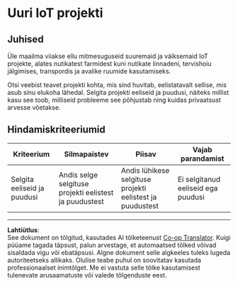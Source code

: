 <!--
CO_OP_TRANSLATOR_METADATA:
{
  "original_hash": "7ef1cec2d27b086032d46ab1958f3e99",
  "translation_date": "2025-10-11T11:29:04+00:00",
  "source_file": "1-getting-started/lessons/1-introduction-to-iot/assignment.md",
  "language_code": "et"
}
-->
# Uuri IoT projekti

## Juhised

Üle maailma viiakse ellu mitmesuguseid suuremaid ja väiksemaid IoT projekte, alates nutikatest farmidest kuni nutikate linnadeni, tervishoiu jälgimises, transpordis ja avalike ruumide kasutamiseks.

Otsi veebist teavet projekti kohta, mis sind huvitab, eelistatavalt sellise, mis asub sinu elukoha lähedal. Selgita projekti eeliseid ja puudusi, näiteks millist kasu see toob, milliseid probleeme see põhjustab ning kuidas privaatsust arvesse võetakse.

## Hindamiskriteeriumid

| Kriteerium | Silmapaistev | Piisav | Vajab parandamist |
| ---------- | ------------ | ------ | ----------------- |
| Selgita eeliseid ja puudusi | Andis selge selgituse projekti eelistest ja puudustest | Andis lühikese selgituse projekti eelistest ja puudustest | Ei selgitanud eeliseid ega puudusi |

---

**Lahtiütlus**:  
See dokument on tõlgitud, kasutades AI tõlketeenust [Co-op Translator](https://github.com/Azure/co-op-translator). Kuigi püüame tagada täpsust, palun arvestage, et automaatsed tõlked võivad sisaldada vigu või ebatäpsusi. Algne dokument selle algkeeles tuleks lugeda autoriteetseks allikaks. Olulise teabe puhul on soovitatav kasutada professionaalset inimtõlget. Me ei vastuta selle tõlke kasutamisest tulenevate arusaamatuste või valede tõlgenduste eest.